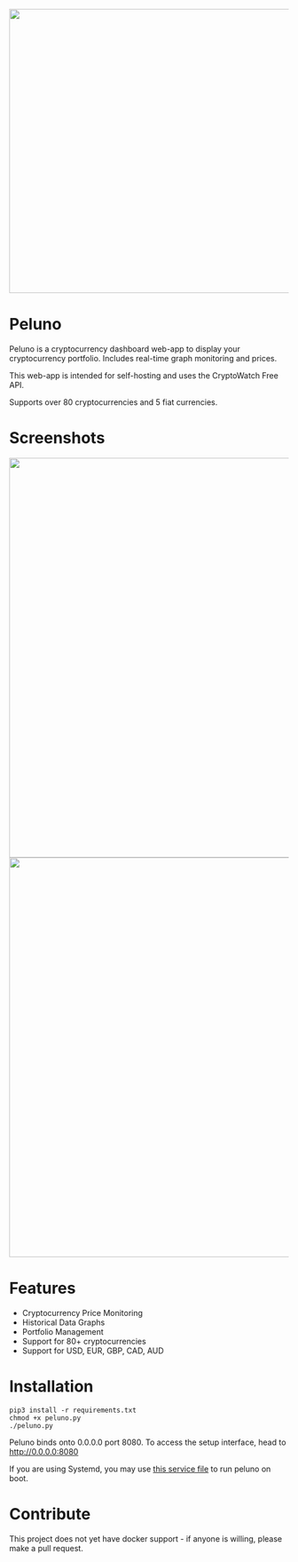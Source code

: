 <p align="center">
  <img style="width: 512px; height: auto;" src="https://i.imgur.com/M03U3Zw.png" />
</p>

# Peluno

Peluno is a cryptocurrency dashboard web-app to display your cryptocurrency portfolio. Includes real-time graph monitoring and prices.

This web-app is intended for self-hosting and uses the CryptoWatch Free API.

Supports over 80 cryptocurrencies and 5 fiat currencies.

# Screenshots
<img style="width: 720px;" src="https://i.imgur.com/XDsrAcm.png" />
<img style="width: 720px;" src="https://i.imgur.com/CE4V2Es.png" />

# Features
- Cryptocurrency Price Monitoring
- Historical Data Graphs
- Portfolio Management
- Support for 80+ cryptocurrencies
- Support for USD, EUR, GBP, CAD, AUD

# Installation

```
pip3 install -r requirements.txt
chmod +x peluno.py
./peluno.py
```
Peluno binds onto 0.0.0.0 port 8080.
To access the setup interface, head to http://0.0.0.0:8080

If you are using Systemd, you may use [this service file](https://gist.githubusercontent.com/jakedolan443/a4aa3cd62d7d6b5866671d13be8238ac/raw/0672392abf5eefdb35b812711df3f06deff8d2c4/peluno_systemd.service) to run peluno on boot.

# Contribute

This project does not yet have docker support - if anyone is willing, please make a pull request.

